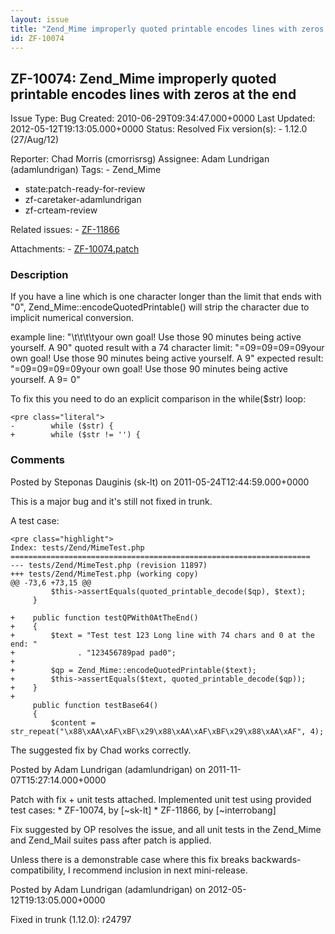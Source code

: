 ```yaml
---
layout: issue
title: "Zend_Mime improperly quoted printable encodes lines with zeros at the end"
id: ZF-10074
---
```


ZF-10074: Zend\_Mime improperly quoted printable encodes lines with zeros at the end
------------------------------------------------------------------------------------

 Issue Type: Bug Created: 2010-06-29T09:34:47.000+0000 Last Updated: 2012-05-12T19:13:05.000+0000 Status: Resolved Fix version(s): - 1.12.0 (27/Aug/12)
 
 Reporter:  Chad Morris (cmorrisrsg)  Assignee:  Adam Lundrigan (adamlundrigan)  Tags: - Zend\_Mime
- state:patch-ready-for-review
- zf-caretaker-adamlundrigan
- zf-crteam-review
 
 Related issues: - [ZF-11866](/issues/browse/ZF-11866)
 
 Attachments: - [ZF-10074.patch](/issues/secure/attachment/14726/ZF-10074.patch)
 
### Description

If you have a line which is one character longer than the limit that ends with "0", Zend\_Mime::encodeQuotedPrintable() will strip the character due to implicit numerical conversion.

example line: "\\t\\t\\t\\tyour own goal! Use those 90 minutes being active yourself. A 90" quoted result with a 74 character limit: "=09=09=09=09your own goal! Use those 90 minutes being active yourself. A 9" expected result: "=09=09=09=09your own goal! Use those 90 minutes being active yourself. A 9= 0"

To fix this you need to do an explicit comparison in the while($str) loop:

 
    <pre class="literal">
    -        while ($str) {
    +        while ($str != '') {


 

 

### Comments

Posted by Steponas Dauginis (sk-lt) on 2011-05-24T12:44:59.000+0000

This is a major bug and it's still not fixed in trunk.

A test case:

 
    <pre class="highlight">
    Index: tests/Zend/MimeTest.php
    ===================================================================
    --- tests/Zend/MimeTest.php (revision 11897)
    +++ tests/Zend/MimeTest.php (working copy)
    @@ -73,6 +73,15 @@
             $this->assertEquals(quoted_printable_decode($qp), $text);
         }
     
    +    public function testQPWith0AtTheEnd()
    +    {
    +        $text = "Test test 123 Long line with 74 chars and 0 at the end: "
    +              . "123456789pad pad0";
    +
    +        $qp = Zend_Mime::encodeQuotedPrintable($text);
    +        $this->assertEquals($text, quoted_printable_decode($qp));
    +    }
    +
         public function testBase64()
         {
             $content = str_repeat("\x88\xAA\xAF\xBF\x29\x88\xAA\xAF\xBF\x29\x88\xAA\xAF", 4);
    


The suggested fix by Chad works correctly.

 

 

Posted by Adam Lundrigan (adamlundrigan) on 2011-11-07T15:27:14.000+0000

Patch with fix + unit tests attached. Implemented unit test using provided test cases: \* ZF-10074, by [~sk-lt] \* ZF-11866, by [~interrobang]

Fix suggested by OP resolves the issue, and all unit tests in the Zend\_Mime and Zend\_Mail suites pass after patch is applied.

Unless there is a demonstrable case where this fix breaks backwards-compatibility, I recommend inclusion in next mini-release.

 

 

Posted by Adam Lundrigan (adamlundrigan) on 2012-05-12T19:13:05.000+0000

Fixed in trunk (1.12.0): r24797

 

 